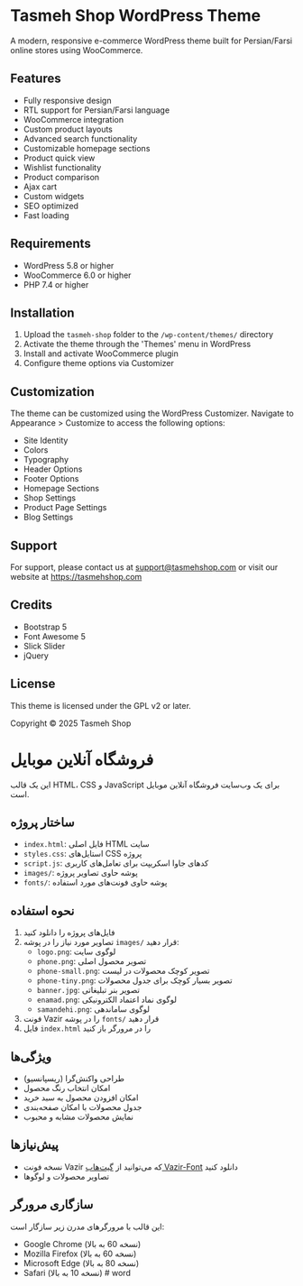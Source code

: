 # Tasmeh Shop WordPress Theme

A modern, responsive e-commerce WordPress theme built for Persian/Farsi online stores using WooCommerce.

## Features

- Fully responsive design
- RTL support for Persian/Farsi language
- WooCommerce integration
- Custom product layouts
- Advanced search functionality
- Customizable homepage sections
- Product quick view
- Wishlist functionality
- Product comparison
- Ajax cart
- Custom widgets
- SEO optimized
- Fast loading

## Requirements

- WordPress 5.8 or higher
- WooCommerce 6.0 or higher
- PHP 7.4 or higher

## Installation

1. Upload the `tasmeh-shop` folder to the `/wp-content/themes/` directory
2. Activate the theme through the 'Themes' menu in WordPress
3. Install and activate WooCommerce plugin
4. Configure theme options via Customizer

## Customization

The theme can be customized using the WordPress Customizer. Navigate to Appearance > Customize to access the following options:

- Site Identity
- Colors
- Typography
- Header Options
- Footer Options
- Homepage Sections
- Shop Settings
- Product Page Settings
- Blog Settings

## Support

For support, please contact us at support@tasmehshop.com or visit our website at https://tasmehshop.com

## Credits

- Bootstrap 5
- Font Awesome 5
- Slick Slider
- jQuery

## License

This theme is licensed under the GPL v2 or later.

Copyright © 2025 Tasmeh Shop

# فروشگاه آنلاین موبایل

این یک قالب HTML، CSS و JavaScript برای یک وب‌سایت فروشگاه آنلاین موبایل است.

## ساختار پروژه

- `index.html`: فایل اصلی HTML سایت
- `styles.css`: استایل‌های CSS پروژه
- `script.js`: کدهای جاوا اسکریپت برای تعامل‌های کاربری
- `images/`: پوشه حاوی تصاویر پروژه
- `fonts/`: پوشه حاوی فونت‌های مورد استفاده

## نحوه استفاده

1. فایل‌های پروژه را دانلود کنید
2. تصاویر مورد نیاز را در پوشه `images/` قرار دهید:
   - `logo.png`: لوگوی سایت
   - `phone.png`: تصویر محصول اصلی
   - `phone-small.png`: تصویر کوچک محصولات در لیست
   - `phone-tiny.png`: تصویر بسیار کوچک برای جدول محصولات
   - `banner.jpg`: تصویر بنر تبلیغاتی
   - `enamad.png`: لوگوی نماد اعتماد الکترونیکی
   - `samandehi.png`: لوگوی ساماندهی
3. فونت Vazir را در پوشه `fonts/` قرار دهید
4. فایل `index.html` را در مرورگر باز کنید

## ویژگی‌ها

- طراحی واکنش‌گرا (ریسپانسیو)
- امکان انتخاب رنگ محصول
- امکان افزودن محصول به سبد خرید
- جدول محصولات با امکان صفحه‌بندی
- نمایش محصولات مشابه و محبوب

## پیش‌نیازها

- نسخه فونت Vazir که می‌توانید از [گیت‌هاب Vazir-Font](https://github.com/rastikerdar/vazir-font) دانلود کنید
- تصاویر محصولات و لوگوها

## سازگاری مرورگر

این قالب با مرورگرهای مدرن زیر سازگار است:

- Google Chrome (نسخه 60 به بالا)
- Mozilla Firefox (نسخه 60 به بالا)
- Microsoft Edge (نسخه 80 به بالا)
- Safari (نسخه 10 به بالا)
  #   w o r d 
   
   
